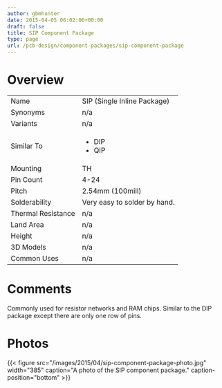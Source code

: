 ```yaml
---
author: gbmhunter
date: 2015-04-05 06:02:06+00:00
draft: false
title: SIP Component Package
type: page
url: /pcb-design/component-packages/sip-component-package
---
```


# Overview


<table >
<tbody >
<tr >

<td >Name
</td>

<td >SIP (Single Inline Package)
</td>
</tr>
<tr >

<td >Synonyms
</td>

<td >n/a
</td>
</tr>
<tr >

<td >Variants
</td>

<td >n/a
</td>
</tr>
<tr >

<td >Similar To
</td>

<td >



  * DIP
  * QIP


</td>
</tr>
<tr >

<td >Mounting
</td>

<td >TH
</td>
</tr>
<tr >

<td >Pin Count
</td>

<td >4-24
</td>
</tr>
<tr >

<td >Pitch
</td>

<td >2.54mm (100mill)
</td>
</tr>
<tr >

<td >Solderability
</td>

<td >Very easy to solder by hand.
</td>
</tr>
<tr >

<td >Thermal Resistance
</td>

<td >n/a
</td>
</tr>
<tr >

<td >Land Area
</td>

<td >n/a
</td>
</tr>
<tr >

<td >Height
</td>

<td >n/a
</td>
</tr>
<tr >

<td >3D Models
</td>

<td >n/a
</td>
</tr>
<tr >

<td >Common Uses
</td>

<td >n/a
</td>
</tr>
</tbody>
</table>


# Comments




Commonly used for resistor networks and RAM chips. Similar to the DIP package except there are only one row of pins.




# Photos


{{< figure src="/images/2015/04/sip-component-package-photo.jpg" width="385" caption="A photo of the SIP component package." caption-position="bottom" >}}

